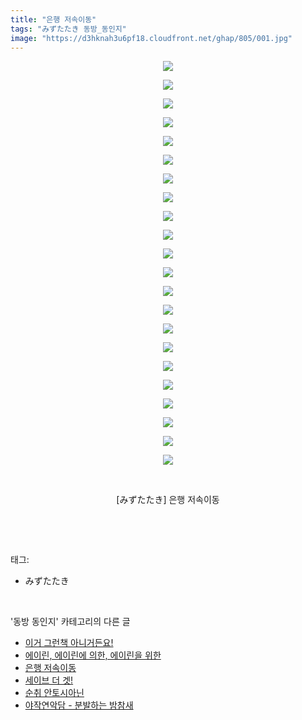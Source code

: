 ```yaml
---
title: "은행 저속이동"
tags: "みずたたき 동방_동인지"
image: "https://d3hknah3u6pf18.cloudfront.net/ghap/805/001.jpg"
---
```

<div class="article">
<p style="text-align: center; clear: none; float: none;"><img src="{{ site.imgserver4 }}/ghap/805/001.jpg"/></p>
<p style="text-align: center; clear: none; float: none;"><img src="{{ site.imgserver4 }}/ghap/805/002.jpg"/></p>
<p style="text-align: center; clear: none; float: none;"><img src="{{ site.imgserver4 }}/ghap/805/003.jpg"/></p>
<p style="text-align: center; clear: none; float: none;"><img src="{{ site.imgserver4 }}/ghap/805/004.jpg"/></p>
<p style="text-align: center; clear: none; float: none;"><img src="{{ site.imgserver4 }}/ghap/805/005.jpg"/></p>
<p style="text-align: center; clear: none; float: none;"><img src="{{ site.imgserver4 }}/ghap/805/006.jpg"/></p>
<p style="text-align: center; clear: none; float: none;"><img src="{{ site.imgserver4 }}/ghap/805/007.jpg"/></p>
<p style="text-align: center; clear: none; float: none;"><img src="{{ site.imgserver4 }}/ghap/805/008.jpg"/></p>
<p style="text-align: center; clear: none; float: none;"><img src="{{ site.imgserver4 }}/ghap/805/009.jpg"/></p>
<p style="text-align: center; clear: none; float: none;"><img src="{{ site.imgserver4 }}/ghap/805/010.jpg"/></p>
<p style="text-align: center; clear: none; float: none;"><img src="{{ site.imgserver4 }}/ghap/805/011.jpg"/></p>
<p style="text-align: center; clear: none; float: none;"><img src="{{ site.imgserver4 }}/ghap/805/012.jpg"/></p>
<p style="text-align: center; clear: none; float: none;"><img src="{{ site.imgserver4 }}/ghap/805/013.jpg"/></p>
<p style="text-align: center; clear: none; float: none;"><img src="{{ site.imgserver4 }}/ghap/805/014.jpg"/></p>
<p style="text-align: center; clear: none; float: none;"><img src="{{ site.imgserver4 }}/ghap/805/015.jpg"/></p>
<p style="text-align: center; clear: none; float: none;"><img src="{{ site.imgserver4 }}/ghap/805/016.jpg"/></p>
<p style="text-align: center; clear: none; float: none;"><img src="{{ site.imgserver4 }}/ghap/805/017.jpg"/></p>
<p style="text-align: center; clear: none; float: none;"><img src="{{ site.imgserver4 }}/ghap/805/018.jpg"/></p>
<p style="text-align: center; clear: none; float: none;"><img src="{{ site.imgserver4 }}/ghap/805/019.jpg"/></p>
<p style="text-align: center; clear: none; float: none;"><img src="{{ site.imgserver4 }}/ghap/805/020.jpg"/></p>
<p style="text-align: center; clear: none; float: none;"><img src="{{ site.imgserver4 }}/ghap/805/021.jpg"/></p>
<p style="text-align: center; clear: none; float: none;"><img src="{{ site.imgserver4 }}/ghap/805/022.jpg"/></p>
<p style="text-align: center; clear: none; float: none;"><br/></p>
<p style="text-align: center; clear: none; float: none;">[みずたたき] 은행 저속이동</p>
<p><br/></p>
</div><br/>
<div class="tagTrail">
<p>태그: </p>
<ul>
<li>みずたたき</li>
</ul>
</div><br/>
<div class="another">
<p>'동방 동인지' 카테고리의 다른 글</p>
<ul>
<li><a href="/ghap_807">이거 그런책 아니거든요!</a></li>
<li><a href="/ghap_806">에이린, 에이린에 의한, 에이린을 위한</a></li>
<li><a href="/ghap_805">은행 저속이동</a></li>
<li><a href="/ghap_804">세이브 더 겟!</a></li>
<li><a href="/ghap_801">순취 안토시아닌</a></li>
<li><a href="/ghap_800">야작연악담 - 분발하는 밤참새</a></li>
</ul>
</div><br/>
<div class="cb_module cb_fluid">
<div class="cb_wrt cb_profile">
</div><!-- commentList close -->
</div><br/>
